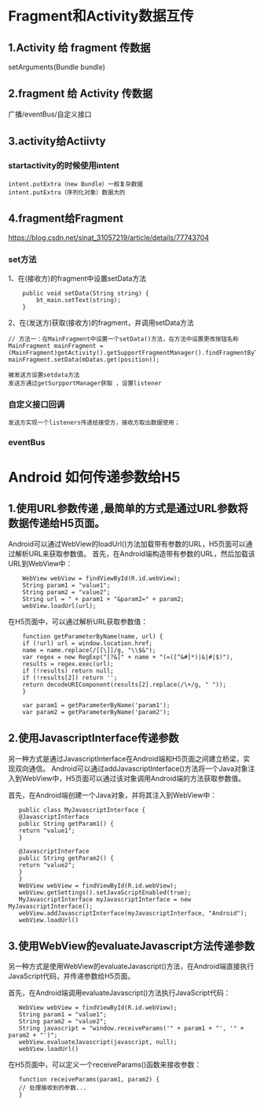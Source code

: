 # Fragment和Activity数据互传

## 1.Activity 给 fragment 传数据

setArguments(Bundle bundle)

## 2.fragment 给 Activity 传数据

广播/eventBus/自定义接口

## 3.activity给Actiivty

### startactivity的时候使用intent

    intent.putExtra（new Bundle）一般复杂数据
    intent.putExtra（序列化对象）数据大的

## 4.fragment给Fragment
https://blog.csdn.net/sinat_31057219/article/details/77743704

### set方法
1、在(接收方)的fragment中设置setData方法

        public void setData(String string) {
            bt_main.setText(string);
        }
2、在(发送方)获取(接收方)的fragment，并调用setData方法

    // 方法一：在MainFragment中设置一个setData()方法，在方法中设置更改按钮名称
    MainFragment mainFragment = (MainFragment)getActivity().getSupportFragmentManager().findFragmentByTag("mainFragment");
    mainFragment.setData(mDatas.get(position));

    被发送方设置setdata方法
    发送方通过getSurpportManager获取 ，设置listener

### 自定义接口回调
    发送方实现一个listeners传递给接受方，接收方取出数据使用；

### eventBus


# Android 如何传递参数给H5

## 1.使用URL参数传递 ,最简单的方式是通过URL参数将数据传递给H5页面。

Android可以通过WebView的loadUrl()方法加载带有参数的URL，H5页面可以通过解析URL来获取参数值。
首先，在Android端构造带有参数的URL，然后加载该URL到WebView中：

        WebView webView = findViewById(R.id.webView); 
        String param1 = "value1";
        String param2 = "value2";
        String url = " + param1 + "&param2=" + param2;
        webView.loadUrl(url);

在H5页面中，可以通过解析URL获取参数值：

        function getParameterByName(name, url) {
        if (!url) url = window.location.href;
        name = name.replace(/[[\]]/g, "\\$&");
        var regex = new RegExp("[?&]" + name + "(=([^&#]*)|&|#|$)"),
        results = regex.exec(url);
        if (!results) return null;
        if (!results[2]) return '';
        return decodeURIComponent(results[2].replace(/\+/g, " "));
        }
    
        var param1 = getParameterByName('param1');
        var param2 = getParameterByName('param2');

## 2.使用JavascriptInterface传递参数

另一种方式是通过JavascriptInterface在Android端和H5页面之间建立桥梁，实现双向通信。
Android可以通过addJavascriptInterface()方法将一个Java对象注入到WebView中，H5页面可以通过该对象调用Android端的方法获取参数值。

首先，在Android端创建一个Java对象，并将其注入到WebView中：

       public class MyJavascriptInterface {
       @JavascriptInterface
       public String getParam1() {
       return "value1";
       }
    
       @JavascriptInterface
       public String getParam2() {
       return "value2";
       }
       }
       WebView webView = findViewById(R.id.webView);
       webView.getSettings().setJavaScriptEnabled(true);
       MyJavascriptInterface myJavascriptInterface = new MyJavascriptInterface();
       webView.addJavascriptInterface(myJavascriptInterface, "Android");
       webView.loadUrl()

## 3.使用WebView的evaluateJavascript方法传递参数

另一种方式是使用WebView的evaluateJavascript()方法，在Android端直接执行JavaScript代码，并传递参数给H5页面。

首先，在Android端调用evaluateJavascript()方法执行JavaScript代码：

       WebView webView = findViewById(R.id.webView);
       String param1 = "value1";
       String param2 = "value2";
       String javascript = "window.receiveParams('" + param1 + "', '" + param2 + "')";
       webView.evaluateJavascript(javascript, null);
       webView.loadUrl()

在H5页面中，可以定义一个receiveParams()函数来接收参数：

       function receiveParams(param1, param2) {
       // 处理接收到的参数...
       }
